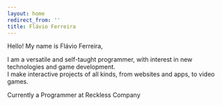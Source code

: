 ```yaml
---
layout: home
redirect_from: ''
title: Flávio Ferreira
---
```

<p>Hello! My name is Flávio Ferreira,</p>
I am a versatile and self-taught programmer, with interest in new technologies and game development. <br />
I make interactive projects of all kinds, from websites and apps, to video games.
<p>Currently a Programmer at Reckless Company</p>